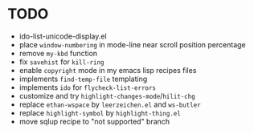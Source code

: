 # TODO

* ido-list-unicode-display.el
* place `window-numbering` in mode-line near scroll position percentage
* remove `my-kbd` function
* fix `savehist` for `kill-ring`
* enable `copyright` mode in my emacs lisp recipes files
* implements `find-temp-file` templating
* implements `ido` for `flycheck-list-errors`
* customize and try `highlight-changes-mode`/`hilit-chg`
* replace `ethan-wspace` by `leerzeichen.el` and `ws-butler`
* replace `highlight-symbol` by `highlight-thing.el`
* move sqlup recipe to "not supported" branch
